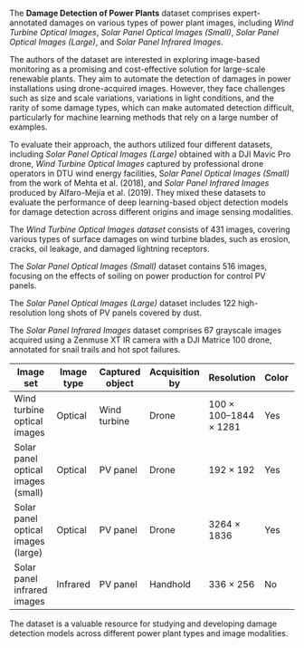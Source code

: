 The **Damage Detection of Power Plants** dataset comprises expert-annotated damages on various types of power plant images, including *Wind Turbine Optical Images*, *Solar Panel Optical Images (Small)*, *Solar Panel Optical Images (Large)*, and *Solar Panel Infrared Images*.

The authors of the dataset are interested in exploring image-based monitoring as a promising and cost-effective solution for large-scale renewable plants. They aim to automate the detection of damages in power installations using drone-acquired images. However, they face challenges such as size and scale variations, variations in light conditions, and the rarity of some damage types, which can make automated detection difficult, particularly for machine learning methods that rely on a large number of examples.

To evaluate their approach, the authors utilized four different datasets, including *Solar Panel Optical Images (Large)* obtained with a DJI Mavic Pro drone, *Wind Turbine Optical Images* captured by professional drone operators in DTU wind energy facilities, S*olar Panel Optical Images (Small)* from the work of Mehta et al. (2018), and *Solar Panel Infrared Images* produced by Alfaro-Mejía et al. (2019). They mixed these datasets to evaluate the performance of deep learning-based object detection models for damage detection across different origins and image sensing modalities.

The *Wind Turbine Optical Images dataset* consists of 431 images, covering various types of surface damages on wind turbine blades, such as erosion, cracks, oil leakage, and damaged lightning receptors.

The *Solar Panel Optical Images (Small)* dataset contains 516 images, focusing on the effects of soiling on power production for control PV panels.

The *Solar Panel Optical Images (Large)* dataset includes 122 high-resolution long shots of PV panels covered by dust.

The *Solar Panel Infrared Images* dataset comprises 67 grayscale images acquired using a Zenmuse XT IR camera with a DJI Matrice 100 drone, annotated for snail trails and hot spot failures.

| Image set                          | Image type | Captured object | Acquisition by | Resolution               | Color | N   | Ref.                                                                                                 |
| ---------------------------------- | ---------- | --------------- | -------------- | ------------------------ | ----- | --- | ---------------------------------------------------------------------------------------------------- |
| Wind turbine optical images        | Optical    | Wind turbine    | Drone          | 100 × 100–1844 × 1281 | Yes   | 431 | [Shihavuddin et al. (2019)](https://www.sciencedirect.com/science/article/pii/S2352484721005102#bib1)   |
| Solar panel optical images (small) | Optical    | PV panel        | Drone          | 192 × 192               | Yes   | 516 | [Mehta et al. (2018)](https://www.sciencedirect.com/science/article/pii/S2352484721005102#bib1).        |
| Solar panel optical images (large) | Optical    | PV panel        | Drone          | 3264 × 1836             | Yes   | 122 | Original data                                                                                        |
| Solar panel infrared images        | Infrared   | PV panel        | Handhold       | 336 × 256               | No    | 67  | [Alfaro-Mejía et al. (2019)](https://www.sciencedirect.com/science/article/pii/S2352484721005102#bib1) |

The dataset is a valuable resource for studying and developing damage detection models across different power plant types and image modalities.
